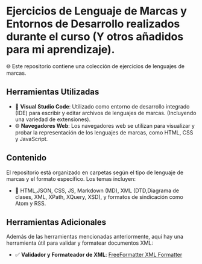 # Ejercicios de Lenguaje de Marcas y Entornos de Desarrollo realizados durante el curso (Y otros añadidos para mi aprendizaje).

🌐 Este repositorio contiene una colección de ejercicios de lenguajes de marcas.

## Herramientas Utilizadas

- 🔧 **Visual Studio Code**: Utilizado como entorno de desarrollo integrado (IDE) para escribir y editar archivos de lenguajes de marcas. (Incluyendo una variedad de extensiones).
- 🌐 **Navegadores Web**: Los navegadores web se utilizan para visualizar y probar la representación de los lenguajes de marcas, como HTML, CSS y JavaScript.

## Contenido

El repositorio está organizado en carpetas según el tipo de lenguaje de marcas y el formato específico. Los temas incluyen:

- 📁 HTML,JSON, CSS, JS, Markdown (MD), XML (DTD,Diagrama de clases, XML, XPath, XQuery, XSD), y formatos de sindicación como Atom y RSS.

## Herramientas Adicionales

Además de las herramientas mencionadas anteriormente, aquí hay una herramienta útil para validar y formatear documentos XML:

- ✅ **Validador y Formateador de XML**: [FreeFormatter XML Formatter](https://www.freeformatter.com/xml-formatter.html)
